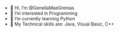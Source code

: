 - 👋 Hi, I’m @GenellaMaeGrenias
- 👀 I’m interested in Programming
- 🌱 I’m currently learning Python
- 💞️ My Technical skills are: Java, Visual Basic, C++

<!---
GenellaMaeGrenias/GenellaMaeGrenias is a ✨ special ✨ repository because its `README.md` (this file) appears on your GitHub profile.
You can click the Preview link to take a look at your changes.
--->
